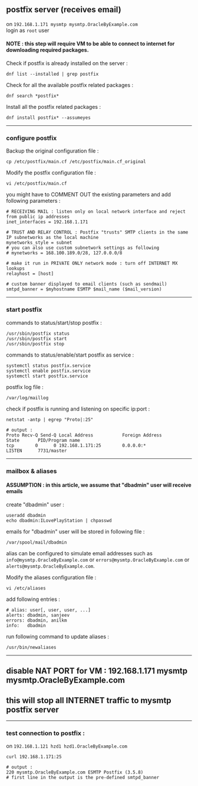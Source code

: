 ## postfix server (receives email)

on ` 192.168.1.171 mysmtp mysmtp.OracleByExample.com ` <br>
login as ` root ` user

#### NOTE : this step will require VM to be able to connect to internet for downloading required packages.

Check if postfix is already installed on the server :
```
dnf list --installed | grep postfix
```

Check for all the available postfix related packages :
```
dnf search *postfix*
```

Install all the postfix related packages :
```
dnf install postfix* --assumeyes
```

---

### configure postfix

Backup the original configuration file :
```
cp /etc/postfix/main.cf /etc/postfix/main.cf_original
```

Modify the postfix configuration file :
```
vi /etc/postfix/main.cf
```

you might have to COMMENT OUT the existing parameters and add following parameters :
```
# RECEIVING MAIL : listen only on local network interface and reject from public ip addresses
inet_interfaces = 192.168.1.171

# TRUST AND RELAY CONTROL : Postfix "trusts" SMTP clients in the same IP subnetworks as the local machine
mynetworks_style = subnet
# you can also use custom subnetwork settings as following
# mynetworks = 168.100.189.0/28, 127.0.0.0/8

# make it run in PRIVATE ONLY network mode : turn off INTERNET MX lookups
relayhost = [host]

# custom banner displayed to email clients (such as sendmail)
smtpd_banner = $myhostname ESMTP $mail_name ($mail_version)
```

---

### start postfix

commands to status/start/stop postfix :
```
/usr/sbin/postfix status
/usr/sbin/postfix start
/usr/sbin/postfix stop
```

commands to status/enable/start postfix as service :
```
systemctl status postfix.service
systemctl enable postfix.service
systemctl start postfix.service
```

postfix log file :
```
/var/log/maillog
```

check if postfix is running and listening on specific ip:port :
```
netstat -antp | egrep "Proto|:25"

# output :
Proto Recv-Q Send-Q Local Address           Foreign Address         State       PID/Program name
tcp        0      0 192.168.1.171:25        0.0.0.0:*               LISTEN      7731/master
```

---

### mailbox & aliases

#### ASSUMPTION : in this article, we assume that "dbadmin" user will receive emails

create "dbadmin" user :
```
useradd dbadmin
echo dbadmin:ILovePlayStation | chpasswd
```

emails for "dbadmin" user will be stored in following file :
```
/var/spool/mail/dbadmin
```

alias can be configured to simulate email addresses such as ` info@mysmtp.OracleByExample.com ` or ` errors@mysmtp.OracleByExample.com ` or ` alerts@mysmtp.OracleByExample.com `.

Modify the aliases configuration file :
```
vi /etc/aliases
```

add following entries :
```
# alias: user[, user, user, ...]
alerts: dbadmin, sanjeev
errors: dbadmin, anilkm
info:   dbadmin
```

run following command to update aliases :
```
/usr/bin/newaliases
```

---

## disable NAT PORT for VM : 192.168.1.171 mysmtp mysmtp.OracleByExample.com
## this will stop all INTERNET traffic to mysmtp postfix server

---

### test connection to postfix :

on ` 192.168.1.121 hzd1 hzd1.OracleByExample.com `
```
curl 192.168.1.171:25

# output :
220 mysmtp.OracleByExample.com ESMTP Postfix (3.5.8)
# first line in the output is the pre-defined smtpd_banner
```
